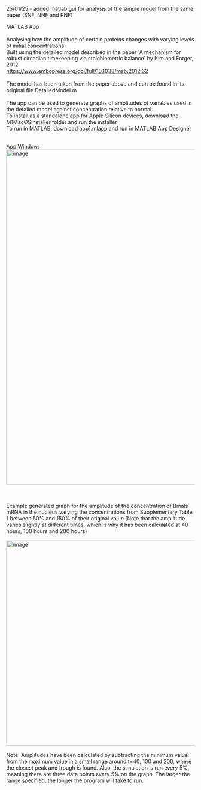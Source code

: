 25/01/25 - added matlab gui for analysis of the simple model from the same paper (SNF, NNF and PNF)


MATLAB App <br> <br>
Analysing how the amplitude of certain proteins changes with varying levels of initial concentrations <br>
Built using the detailed model described in the paper 'A mechanism for robust circadian timekeeping via stoichiometric balance' by Kim and Forger, 2012.
<br>https://www.embopress.org/doi/full/10.1038/msb.2012.62<br><br>
The model has been taken from the paper above and can be found in its original file DetailedModel.m
<br><br>
The app can be used to generate graphs of amplitudes of variables used in the detailed model against concentration relative to normal.<br>
To install as a standalone app for Apple Silicon devices, download the M1MacOSInstaller folder and run the installer<br>
To run in MATLAB, download app1.mlapp and run in MATLAB App Designer<br><br>

App Window:<br>
<img width="895" alt="image" src="https://github.com/user-attachments/assets/22c27f32-773a-4dd7-bd8c-60f55d27af9d">

<br><br>
Example generated graph for the amplitude of the concentration of Bmals mRNA in the nucleus varying the concentrations from Supplementary Table 1 between 50% and 150% of their original value (Note that the amplitude varies slightly at different times, which is why it has been calculated at 40 hours, 100 hours and 200 hours) <br><br>
<img width="547" alt="image" src="https://github.com/user-attachments/assets/71a2039c-d7e9-499c-a1fd-b3b1b202cc8e">
<br><br>
Note: Amplitudes have been calculated by subtracting the minimum value from the maximum value in a small range around t=40, 100 and 200, where the closest peak and trough is found. Also, the simulation is ran every 5%, meaning there are three data points every 5% on the graph. The larger the range specified, the longer the program will take to run.
